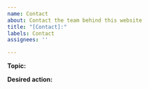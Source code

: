 ```yaml
---
name: Contact
about: Contact the team behind this website
title: "[Contact]:"
labels: Contact
assignees: ''

---
```


**Topic:**     




**Desired action:**     
